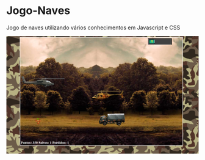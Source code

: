# Jogo-Naves

Jogo de naves utilizando vários conhecimentos em Javascript e CSS

![alt_text](https://github.com/brunofelixf/Jogo-Naves/blob/main/naves_game.png?raw=true)
